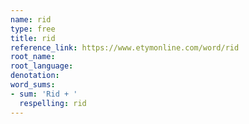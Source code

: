 ```yaml
---
name: rid
type: free
title: rid
reference_link: https://www.etymonline.com/word/rid
root_name: 
root_language: 
denotation: 
word_sums:
- sum: 'Rid + '
  respelling: rid
---
```

